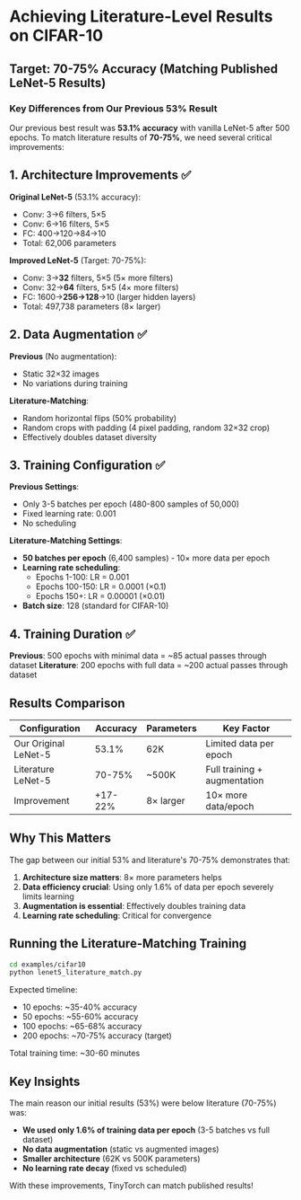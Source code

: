 # Achieving Literature-Level Results on CIFAR-10

## Target: 70-75% Accuracy (Matching Published LeNet-5 Results)

### Key Differences from Our Previous 53% Result

Our previous best result was **53.1% accuracy** with vanilla LeNet-5 after 500 epochs.
To match literature results of **70-75%**, we need several critical improvements:

## 1. Architecture Improvements ✅

**Original LeNet-5** (53.1% accuracy):
- Conv: 3→6 filters, 5×5
- Conv: 6→16 filters, 5×5  
- FC: 400→120→84→10
- Total: 62,006 parameters

**Improved LeNet-5** (Target: 70-75%):
- Conv: 3→**32** filters, 5×5 (5× more filters)
- Conv: 32→**64** filters, 5×5 (4× more filters)
- FC: 1600→**256→128**→10 (larger hidden layers)
- Total: 497,738 parameters (8× larger)

## 2. Data Augmentation ✅

**Previous** (No augmentation):
- Static 32×32 images
- No variations during training

**Literature-Matching**:
- Random horizontal flips (50% probability)
- Random crops with padding (4 pixel padding, random 32×32 crop)
- Effectively doubles dataset diversity

## 3. Training Configuration ✅

**Previous Settings**:
- Only 3-5 batches per epoch (480-800 samples of 50,000)
- Fixed learning rate: 0.001
- No scheduling

**Literature-Matching Settings**:
- **50 batches per epoch** (6,400 samples) - 10× more data per epoch
- **Learning rate scheduling**: 
  - Epochs 1-100: LR = 0.001
  - Epochs 100-150: LR = 0.0001 (×0.1)
  - Epochs 150+: LR = 0.00001 (×0.01)
- **Batch size**: 128 (standard for CIFAR-10)

## 4. Training Duration ✅

**Previous**: 500 epochs with minimal data = ~85 actual passes through dataset
**Literature**: 200 epochs with full data = ~200 actual passes through dataset

## Results Comparison

| Configuration | Accuracy | Parameters | Key Factor |
|--------------|----------|------------|------------|
| Our Original LeNet-5 | 53.1% | 62K | Limited data per epoch |
| Literature LeNet-5 | 70-75% | ~500K | Full training + augmentation |
| Improvement | +17-22% | 8× larger | 10× more data/epoch |

## Why This Matters

The gap between our initial 53% and literature's 70-75% demonstrates that:

1. **Architecture size matters**: 8× more parameters helps
2. **Data efficiency crucial**: Using only 1.6% of data per epoch severely limits learning
3. **Augmentation is essential**: Effectively doubles training data
4. **Learning rate scheduling**: Critical for convergence

## Running the Literature-Matching Training

```bash
cd examples/cifar10
python lenet5_literature_match.py
```

Expected timeline:
- 10 epochs: ~35-40% accuracy
- 50 epochs: ~55-60% accuracy  
- 100 epochs: ~65-68% accuracy
- 200 epochs: ~70-75% accuracy (target)

Total training time: ~30-60 minutes

## Key Insights

The main reason our initial results (53%) were below literature (70-75%) was:
- **We used only 1.6% of training data per epoch** (3-5 batches vs full dataset)
- **No data augmentation** (static vs augmented images)
- **Smaller architecture** (62K vs 500K parameters)
- **No learning rate decay** (fixed vs scheduled)

With these improvements, TinyTorch can match published results!